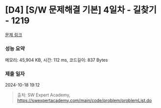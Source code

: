 # [D4] [S/W 문제해결 기본] 4일차 - 길찾기 - 1219 

[문제 링크](https://swexpertacademy.com/main/code/problem/problemDetail.do?contestProbId=AV14geLqABQCFAYD) 

### 성능 요약

메모리: 45,904 KB, 시간: 112 ms, 코드길이: 837 Bytes

### 제출 일자

2024-10-18 19:12



> 출처: SW Expert Academy, https://swexpertacademy.com/main/code/problem/problemList.do